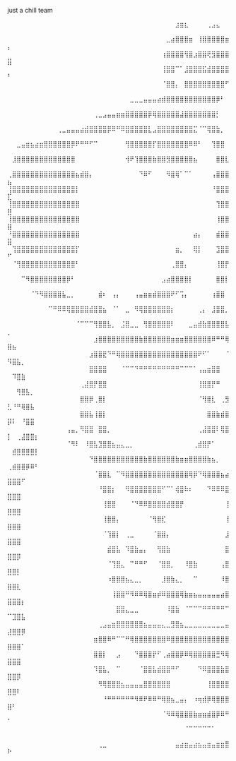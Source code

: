 just a chill team

⠀⠀⠀⠀⠀⠀⠀⠀⠀⠀⠀⠀⠀⠀⠀⠀⠀⠀⠀⠀⠀⠀⠀⠀⠀⠀⠀⠀⠀⠀⠀⠀⠀⠀⠀⠀⠀⣰⣶⣆⠀⠀⠀⠀⢀⣠⣄⠀⠀⠀⠀⠀⠀⠀⠀⠀
⠀⠀⠀⠀⠀⠀⠀⠀⠀⠀⠀⠀⠀⠀⠀⠀⠀⠀⠀⠀⠀⠀⠀⠀⠀⠀⠀⠀⠀⠀⠀⠀⠀⠀⠀⣀⣴⣿⣿⣿⣶⠀⢸⣿⣿⣿⣿⣿⣶⡄⠀⠀⠀⠀⠀⠀
⠀⠀⠀⠀⠀⠀⠀⠀⠀⠀⠀⠀⠀⠀⠀⠀⠀⠀⠀⠀⠀⠀⠀⠀⠀⠀⠀⠀⠀⠀⠀⠀⠀⠀⢰⣿⣿⣿⣿⢻⣿⣰⣿⣿⢟⣻⣿⣿⣿⣿⠀⠀⠀⠀⠀⠀
⠀⠀⠀⠀⠀⠀⠀⠀⠀⠀⠀⠀⠀⠀⠀⠀⠀⠀⠀⠀⠀⠀⠀⠀⠀⠀⠀⠀⠀⠀⠀⠀⠀⠀⢸⣿⣿⠉⠁⣸⣿⣿⣿⣯⣾⣿⣿⣿⣿⠃⠀⠀⠀⠀⠀⠀
⠀⠀⠀⠀⠀⠀⠀⠀⠀⠀⠀⠀⠀⠀⠀⠀⠀⠀⠀⠀⠀⠀⠀⠀⠀⠀⠀⠀⠀⠀⠀⠀⠀⠀⠈⣿⣿⡄⠀⣿⣿⣿⣿⣿⣿⣿⣿⣿⠋⠀⠀⠀⠀⠀⠀⠀
⠀⠀⠀⠀⠀⠀⠀⠀⠀⠀⠀⠀⠀⠀⠀⠀⠀⠀⠀⠀⠀⠀⠀⠀⠀⠀⠀⣀⣀⣀⣤⣤⣤⣴⣾⣿⣿⣿⣿⣿⣿⣿⣿⣿⣿⣿⡿⠃⠀⠀⠀⠀⠀⠀⠀⠀
⠀⠀⠀⠀⠀⠀⠀⠀⠀⠀⠀⠀⠀⠀⠀⠀⠀⠀⠀⢀⣀⣠⣤⣤⣶⣶⣿⣿⣿⣿⣿⡿⢿⣿⣿⣿⣿⣿⣼⣿⣿⣿⣿⣿⣿⣿⡃⠀⠀⠀⠀⠀⠀⠀⠀⠀
⠀⠀⠀⠀⠀⠀⠀⠀⠀⠀⠀⢀⣀⣤⣤⣤⣴⣾⣿⣿⣿⣿⡿⠿⠛⠿⣿⣿⣿⣿⣿⣇⣠⣿⣿⣿⣿⣿⣿⣿⣿⣍⠈⠉⢿⣿⣷⡀⠀⠀⠀⠀⠀⠀⠀⠀
⠀⠀⣀⣤⣶⣦⣴⣶⣿⣿⣿⣿⣿⣿⡿⠟⠛⠛⠋⠉⠀⠀⠀⠀⠀⠀⢻⣿⣿⣿⣿⣿⡏⣿⣿⣿⣿⣿⣿⣿⠿⠿⠃⠀⠀⢹⣿⣿⠀⠀⠀⠀⠀⠀⠀⠀
⠀⣸⣿⣿⣿⣿⣿⣿⣿⣿⣿⣿⣿⣿⣿⠀⠀⠀⠀⠀⠀⠀⠀⠀⠀⠀⢺⠟⢹⣿⣿⣿⣷⣿⣿⣻⣿⣿⣿⣿⣿⣦⠀⠀⠀⠀⣿⣿⣇⠀⠀⠀⠀⠀⠀⠀
⢀⣿⣿⣿⣿⣿⣿⣿⣿⣿⣿⣿⣿⣿⣿⣦⣾⣿⡄⠀⠀⠀⠀⠀⠀⠀⠀⠀⠀⠙⠿⠋⠀⠀⠀⠻⣿⢿⠁⠉⠁⠀⠀⠀⠀⢠⣿⣿⣿⣦⠀⠀⠀⠀⠀⠀
⢸⣿⣿⣿⣿⣿⣿⣿⣿⣿⣿⣿⣿⣿⣿⡇⠀⠀⠀⠀⠀⠀⠀⠀⠀⠀⠀⠀⠀⠀⠀⠀⠀⠀⠀⠀⠀⠀⠀⠀⠀⠀⠀⠀⠀⠘⣿⣿⣿⣏⠀⠀⠀⠀⠀⠀
⢸⣿⣿⣿⣿⣿⣿⣿⣿⣿⣿⣿⣿⣿⣿⣿⠀⠀⠀⠀⠀⠀⠀⠀⠀⠀⠀⠀⠀⠀⠀⠀⠀⠀⠀⠀⠀⠀⠀⠀⠀⠀⠀⠀⠀⠀⢹⣿⣿⣿⠀⠀⠀⠀⠀⠀
⢸⣿⣿⣿⣿⣿⣿⣿⣿⣿⣿⣿⣿⣿⣿⣿⠀⠀⠀⠀⠀⠀⠀⠀⠀⠀⠀⠀⠀⠀⠀⠀⠀⠀⠀⠀⠀⠀⠀⠀⠀⠀⠀⠀⠀⠀⢸⣿⣿⣿⠀⠀⠀⠀⠀⠀
⠘⣿⣿⣿⣿⣿⣿⣿⣿⣿⣿⣿⣿⣿⣿⣿⠀⠀⠀⠀⠀⠀⠀⠀⠀⠀⠀⠀⠀⠀⠀⠀⠀⠀⠀⠀⠀⠀⠀⠀⠀⣴⡄⠀⠀⠀⣾⣿⣿⣿⠀⠀⠀⠀⠀⠀
⠀⢹⣿⣿⣿⣿⣿⣿⣿⣿⣿⣿⣿⣿⣿⡏⠀⠀⠀⠀⠀⠀⠀⠀⠀⠀⠀⠀⠀⠀⠀⠀⠀⠀⠀⠀⠀⣶⡀⠀⠀⢿⡇⠀⠀⠀⣹⣿⣿⠋⠀⠀⠀⠀⠀⠀
⠀⠈⢻⣿⣿⣿⣿⣿⣿⣿⣿⣿⣿⣿⣿⠃⠀⠀⠀⠀⠀⠀⠀⠀⠀⠀⠀⠀⠀⠀⠀⠀⠀⠀⠀⠀⢀⣿⣿⡄⠀⠀⠀⠀⠀⠀⢸⣿⡟⠀⠀⠀⠀⠀⠀⠀
⠀⠀⠀⠉⠻⣿⣿⣿⣿⣿⣿⣿⣿⡿⠃⠀⠀⠀⠀⠀⠀⠀⠀⠀⠀⠀⠀⠀⠀⠀⠀⠀⠀⠀⣠⣴⣿⣿⣿⣿⡇⠀⠀⠀⠀⠀⣿⣿⡇⠀⠀⠀⠀⠀⠀⠀
⠀⠀⠀⠀⠀⠈⠙⠻⣿⣿⣿⣿⣧⣀⡀⠀⠀⠀⠀⠀⣾⠆⠀⢠⡄⠀⠀⠀⢠⣤⣶⣶⣾⣿⣿⣿⠟⠋⢩⡄⠀⠀⠀⠀⠀⢰⣿⣿⠀⠀⠀⠀⠀⠀⠀⠀
⠀⠀⠀⠀⠀⠀⠀⠀⠀⠉⠛⠿⠿⢿⣿⣿⣿⣿⣾⣿⣿⣦⠀⠈⠁⠀⣀⠀⠻⢿⣿⣿⣿⣿⣿⣿⡆⠀⠀⠀⠀⠀⢀⡄⠀⣸⣿⣿⡀⠀⠀⠀⠀⠀⠀⠀
⠀⠀⠀⠀⠀⠀⠀⠀⠀⠀⠀⠀⠀⠀⠀⠈⠉⠉⠉⢻⣿⣿⣧⡀⠀⣨⣿⣀⣀⠀⢻⣿⣿⣿⣿⣿⠇⠀⠀⠀⣀⣤⣾⣷⣿⣿⣿⣿⣧⡀⠀⠀⠀⠀⠀⠀
⠀⠀⠀⠀⠀⠀⠀⠀⠀⠀⠀⠀⠀⠀⠀⠀⠀⠀⠀⣰⣿⣿⣿⣿⣿⣿⣿⣿⣿⣷⣿⣿⣿⣿⣿⣿⣶⣶⣶⣿⣿⣿⣿⣿⣿⠿⠛⠛⢿⣿⣦⠀⠀⠀⠀⠀
⠀⠀⠀⠀⠀⠀⠀⠀⠀⠀⠀⠀⠀⠀⠀⠀⠀⠀⣰⣿⣿⣟⠙⠛⢿⣿⣿⣿⣿⣿⣿⣿⣿⣿⣿⣿⣿⣿⣿⣿⣿⣿⠟⠋⠁⠀⠀⠀⠈⠻⣿⣧⡀⠀⠀⠀
⠀⠀⠀⠀⠀⠀⠀⠀⠀⠀⠀⠀⠀⠀⠀⠀⠀⠀⣿⣿⣿⣿⠀⠀⠀⠈⠉⠉⠙⠛⠛⠛⠛⠛⠛⠛⠛⠛⠉⠉⠉⠁⢠⣤⣶⣿⣿⠀⠀⠀⠹⣿⣷⠀⠀⠀
⠀⠀⠀⠀⠀⠀⠀⠀⠀⠀⠀⠀⠀⠀⠀⠀⢀⣼⣿⡟⣿⣿⠀⠀⠀⠀⠀⠀⠀⠀⠀⠀⠀⠀⠀⠀⠀⠀⠀⠀⠀⠀⢸⣿⣿⡟⠛⠀⠀⠀⠀⢻⣿⣧⡀⠀
⠀⠀⠀⠀⠀⠀⠀⠀⠀⠀⠀⠀⠀⠀⠀⠀⣿⣿⡿⢀⣿⡇⠀⠀⠀⠀⠀⠀⠀⠀⠀⠀⠀⠀⠀⠀⠀⠀⠀⠀⠀⠀⠈⢻⣿⣇⠀⢀⣻⣃⠘⠛⢿⣿⣧⠀
⠀⠀⠀⠀⠀⠀⠀⠀⠀⠀⠀⠀⠀⠀⠀⠀⣿⣿⣧⢸⣿⡇⠀⠀⠀⠀⠀⠀⠀⠀⠀⠀⠀⠀⠀⠀⠀⠀⠀⠀⠀⠀⠀⠀⣿⣿⣷⣾⣿⡿⠇⠀⠘⣿⣿⠀
⠀⠀⠀⠀⠀⠀⠀⠀⠀⠀⠀⠀⠀⢠⣤⡀⠻⣿⣿⠀⣿⣿⡀⠀⠀⠀⠀⠀⠀⠀⠀⠀⠀⠀⠀⠀⠀⠀⠀⠀⠀⠀⢀⣼⣿⣿⠇⢿⣿⡇⠀⢀⣼⣿⣿⡆
⠀⠀⠀⠀⠀⠀⠀⠀⠀⠀⠀⠀⠀⠈⠻⠇⠀⠸⣿⣧⣹⣿⣿⣦⣤⣄⣀⡀⠀⠀⠀⠀⠀⠀⠀⠀⠀⠀⠀⠀⠀⢀⣾⣿⡟⠁⠀⠀⠀⠀⣾⣿⣿⣿⣿⡇
⠀⠀⠀⠀⠀⠀⠀⠀⠀⠀⠀⠀⠀⠀⠀⠀⠀⠀⠙⣿⣿⣿⣿⣿⣿⣿⣿⣿⣿⣿⣷⣿⣿⣿⣿⣿⣿⣷⣶⣶⣿⣿⣿⣿⣷⣦⡀⠀⠀⢀⣾⣿⣿⡿⠿⠃
⠀⠀⠀⠀⠀⠀⠀⠀⠀⠀⠀⠀⠀⠀⠀⠀⠀⠀⠀⠈⣿⣿⣇⠀⠉⠻⣿⣿⣿⣿⣿⣿⣿⣿⣿⣿⣿⣿⣿⣿⢿⡿⠙⢿⣿⣿⣿⣦⣴⣿⣿⣿⠋⠀⠀⠀
⠀⠀⠀⠀⠀⠀⠀⠀⠀⠀⠀⠀⠀⠀⠀⠀⠀⠀⠀⠀⠘⣿⣿⡆⠀⠀⠻⣿⣿⣿⣿⣿⣿⣿⠋⠉⠁⢾⣿⠷⠆⠀⠀⠀⠙⠿⠿⠿⣿⣿⣿⣿⠀⠀⠀⠀
⠀⠀⠀⠀⠀⠀⠀⠀⠀⠀⠀⠀⠀⠀⠀⠀⠀⠀⠀⠀⠀⢸⣿⣿⠀⠀⠀⠈⠙⠿⠿⣿⣿⣿⣿⣾⣿⣿⡟⠀⠀⠀⠀⠀⠀⠀⠀⠀⢸⣿⣿⣿⠀⠀⠀⠀
⠀⠀⠀⠀⠀⠀⠀⠀⠀⠀⠀⠀⠀⠀⠀⠀⠀⠀⠀⠀⠀⢸⣿⣿⡄⠀⠀⠀⠀⠀⠀⠈⢻⣿⣏⠀⠀⠀⠀⠀⠀⠀⠀⠀⠀⠀⠀⠀⢸⣿⣿⣿⠀⠀⠀⠀
⠀⠀⠀⠀⠀⠀⠀⠀⠀⠀⠀⠀⠀⠀⠀⠀⠀⠀⠀⠀⠀⠈⢹⣿⡇⠀⢀⣀⠀⠀⠀⠀⠈⣿⣿⡄⠀⠀⠀⠀⠀⠀⠀⠀⠀⠀⠀⠀⣸⣿⣿⣿⠀⠀⠀⠀
⠀⠀⠀⠀⠀⠀⠀⠀⠀⠀⠀⠀⠀⠀⠀⠀⠀⠀⠀⠀⠀⠀⣾⣿⣧⠀⠹⣿⣷⣤⡄⠀⠀⢻⣿⣷⠀⠀⠀⠀⠀⠀⠀⠀⠀⠀⠀⠀⣿⣿⣿⡿⠀⠀⠀⠀
⠀⠀⠀⠀⠀⠀⠀⠀⠀⠀⠀⠀⠀⠀⠀⠀⠀⠀⠀⠀⠀⠀⠈⢹⣿⣄⠀⠉⠛⠛⠋⠀⠀⠈⣿⣿⡀⠀⠀⠸⣿⣷⠀⠀⠀⠀⠀⢠⣿⣿⣿⡇⠀⠀⠀⠀
⠀⠀⠀⠀⠀⠀⠀⠀⠀⠀⠀⠀⠀⠀⠀⠀⠀⠀⠀⠀⠀⠀⠰⣿⣿⣿⣦⣄⣀⡀⠀⠀⠀⠀⣸⣿⣷⣄⡀⠀⠀⠉⠀⠀⠀⠀⠀⠸⣿⣿⣿⣇⠀⠀⠀⠀
⠀⠀⠀⠀⠀⠀⠀⠀⠀⠀⠀⠀⠀⠀⠀⠀⠀⠀⠀⠀⠀⠀⠀⢸⣿⣿⠛⠻⠿⠿⢿⣿⣶⡾⠿⣿⣿⣿⢿⣷⣶⣦⣤⣤⣤⣤⣤⣴⣿⣿⣿⣿⡆⠀⠀⠀
⠀⠀⠀⠀⠀⠀⠀⠀⠀⠀⠀⠀⠀⠀⠀⠀⠀⠀⠀⠀⠀⠀⠀⠀⣿⣿⣄⣀⣀⠀⠀⠀⠀⠀⠀⠸⣿⣷⠀⠈⠉⠉⠉⠛⠛⠛⠛⠛⠉⠉⣹⣿⣧⠀⠀⠀
⠀⠀⠀⠀⠀⠀⠀⠀⠀⠀⠀⠀⠀⠀⠀⠀⠀⠀⠀⠀⢀⣠⣤⣶⣿⣿⣿⣿⣿⣿⣦⣤⣤⣤⣄⣀⣻⣿⣦⣀⣀⣀⣀⣀⣀⣀⣀⣀⣤⣼⣿⣿⡿⠀⠀⠀
⠀⠀⠀⠀⠀⠀⠀⠀⠀⠀⠀⠀⠀⠀⠀⠀⠀⠀⠀⣶⣿⣿⠿⠛⠉⠉⠛⢿⣿⣿⣿⣿⣿⣿⣿⠿⣿⣿⣿⣿⣿⣿⣿⣿⣿⣿⣿⣿⣿⣿⣿⣿⠁⠀⠀⠀
⠀⠀⠀⠀⠀⠀⠀⠀⠀⠀⠀⠀⠀⠀⠀⠀⠀⠀⠀⣿⣿⡇⠀⠀⣠⠀⠀⠀⠙⣿⣿⣿⡟⠋⢀⣴⣿⣿⡿⠿⢿⣿⣿⣿⣿⣿⣛⠻⢿⣿⣿⣿⠀⠀⠀⠀
⠀⠀⠀⠀⠀⠀⠀⠀⠀⠀⠀⠀⠀⠀⠀⠀⠀⠀⠀⠹⣿⣧⡀⠀⠉⠀⠀⠀⠀⠈⣿⣿⣧⣾⣿⣿⠛⠋⠀⠀⠀⠀⠙⠿⣿⣿⣿⣷⣿⣿⣿⡿⠀⠀⠀⠀
⠀⠀⠀⠀⠀⠀⠀⠀⠀⠀⠀⠀⠀⠀⠀⠀⠀⠀⠀⠀⠻⢿⣿⣿⣿⣦⣤⣤⣤⣤⣿⣿⣿⣿⣿⣿⠀⠀⠀⠀⠀⠀⠀⠀⢸⣿⣿⣿⣿⣿⣿⠇⠀⠀⠀⠀
⠀⠀⠀⠀⠀⠀⠀⠀⠀⠀⠀⠀⠀⠀⠀⠀⠀⠀⠀⠀⠀⠘⠛⠛⠛⠛⠛⠛⠻⠿⠟⠿⠿⠛⢿⣿⣦⣀⣤⡄⠀⠰⢶⣾⡿⢿⣿⣿⣿⣿⠃⠀⠀⠀⠀⠀
⠀⠀⠀⠀⠀⠀⠀⠀⠀⠀⠀⠀⠀⠀⠀⠀⠀⠀⠀⠀⠀⠀⠀⠀⠀⠀⠀⠀⠀⠀⠀⠀⠀⠀⠈⠻⠿⢿⣿⣿⣿⣷⣶⣶⣾⣿⡿⠿⠛⠁⠀⠀⠀⠀⠀⠀
⠀⠀⠀⠀⠀⠀⠀⠀⠀⠀⠀⠀⠀⠀⠀⠀⠀⠀⠀⠀⠀⠀⠀⠀⠀⠀⠀⠀⠀⠀⠀⠀⠀⠀⠀⠀⠀⠀⠀⠈⠉⠉⠉⠉⠉⠁⠀⠀⠀⠀⠀⠀⠀⠀⠀⠀
⠀⠀⠀⠀⠀⠀⠀⠀⠀⠀⠀⠀⠀⠀⠀⠀⠀⠀⠀⠀⢀⣀⠀⠀⠀⠀⠀⠀⠀⠀⠀⠀⠀⠀⠀⠀⠀⣤⣴⣶⣤⣴⣦⣤⣶⣤⣶⣶⣿⠗⠀⠀⠀⠀⠀⠀
